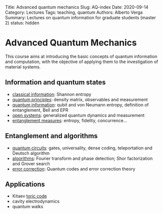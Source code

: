 Title: Advanced quantum mechanics
Slug: AQ-index
Date: 2020-09-14
Category: Lectures
Tags: teaching, quantum
Authors: Alberto Verga
Summary: Lectures on quantum information for graduate students (master 2)
status: hidden

# Advanced Quantum Mechanics

This course aims at introducing the basic concepts of quantum information and computation, with the objective of applying them to the investigation of material systems.

## Information and quantum states

* [classical information]({filename}AQ-classical.md): Shannon entropy
* [quantum principles]({filename}AQ-principles.md): density matrix, observables and measurement
* [quantum information]({filename}AQ-qubit.md): qubit and von Neumann entropy, definition of entanglement, Bell and EPR
* [open systems]({filename}AQ-open.md): generalized quantum dynamics and measurement
* [entanglement measures]({filename}AQ-entanglement.md): entropy, fidelity, concurrence...

## Entanglement and algorithms

* [quantum circuits]({filename}AQ-circuit.md): gates, universality, dense coding, teleportation and Deutsch algorithm
* [algorithms]({filename}AQ-algorithm.md): Fourier transform and phase detection; Shor factorization and Grover search
* [error correction]({filename}AQ-error.md): Quantum codes and error correction theory

## Applications

* Kitaev [toric code]({filename}AQ-toric.md)
* cavity electrodynamics
* quantum walks
